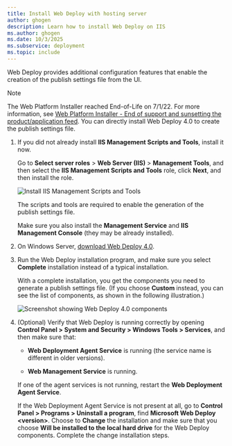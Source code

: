 ```yaml
---
title: Install Web Deploy with hosting server
author: ghogen
description: Learn how to install Web Deploy on IIS
ms.author: ghogen
ms.date: 10/3/2025
ms.subservice: deployment
ms.topic: include
---
```

Web Deploy provides additional configuration features that enable the creation of the publish settings file from the UI.

> [!NOTE]
> The Web Platform Installer reached End-of-Life on 7/1/22. For more information, see [Web Platform Installer - End of support and sunsetting the product/application feed](https://blogs.iis.net/iisteam/web-platform-installer-end-of-support-feed). You can directly install Web Deploy 4.0 to create the publish settings file.

1. If you did not already install **IIS Management Scripts and Tools**, install it now.

    Go to **Select server roles** > **Web Server (IIS)** > **Management Tools**, and then select the **IIS Management Scripts and Tools** role, click **Next**, and then install the role.

    ![Install IIS Management Scripts and Tools](../../deployment/media/tutorial-iis-management-scripts-and-tools.png)

    The scripts and tools are required to enable the generation of the publish settings file.

    Make sure you also install the **Management Service** and **IIS Management Console** (they may be already installed).

1. On Windows Server, [download Web Deploy 4.0](https://download.visualstudio.microsoft.com/download/pr/e1828da1-907a-46fe-a3cf-f3b9ea1c485c/035860f3c0d2bab0458e634685648385/webdeploy_amd64_en-us.msi).

1. Run the Web Deploy installation program, and make sure you select **Complete** installation instead of a typical installation.

   With a complete installation, you get the components you need to generate a publish settings file. (If you choose **Custom** instead, you can see the list of components, as shown in the following illustration.)

    ![Screenshot showing Web Deploy 4.0 components](../../deployment/media/tutorial-iis-web-deploy-40-setup.png)

1. (Optional) Verify that Web Deploy is running correctly by opening  **Control Panel > System and Security > Windows Tools > Services**, and then make sure that:

    * **Web Deployment Agent Service** is running (the service name is different in older versions).

    * **Web Management Service** is running.

    If one of the agent services is not running, restart the **Web Deployment Agent Service**.

    If the Web Deployment Agent Service is not present at all, go to **Control Panel > Programs > Uninstall a program**, find **Microsoft Web Deploy \<version>**. Choose to **Change** the installation and make sure that you choose  **Will be installed to the local hard drive** for the Web Deploy components. Complete the change installation steps.